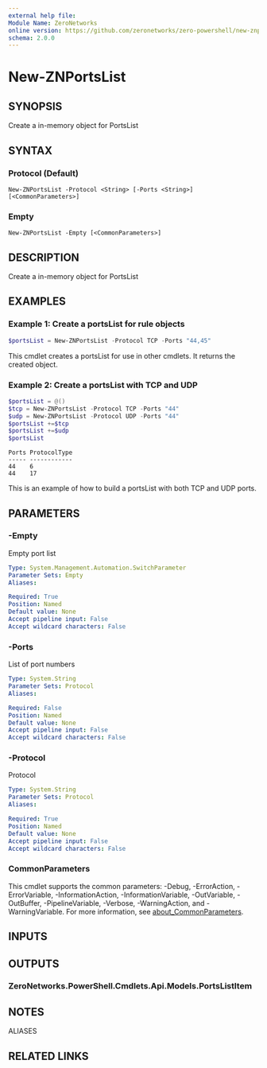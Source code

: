```yaml
---
external help file:
Module Name: ZeroNetworks
online version: https://github.com/zeronetworks/zero-powershell/new-znportslist
schema: 2.0.0
---
```


# New-ZNPortsList

## SYNOPSIS
Create a in-memory object for PortsList

## SYNTAX

### Protocol (Default)
```
New-ZNPortsList -Protocol <String> [-Ports <String>] [<CommonParameters>]
```

### Empty
```
New-ZNPortsList -Empty [<CommonParameters>]
```

## DESCRIPTION
Create a in-memory object for PortsList

## EXAMPLES

### Example 1: Create a portsList for rule objects
```powershell
$portsList = New-ZNPortsList -Protocol TCP -Ports "44,45"
```

This cmdlet creates a portsList for use in other cmdlets.
It returns the created object.

### Example 2: Create a portsList with TCP and UDP
```powershell
$portsList = @()
$tcp = New-ZNPortsList -Protocol TCP -Ports "44"
$udp = New-ZNPortsList -Protocol UDP -Ports "44"
$portsList +=$tcp
$portsList +=$udp
$portsList
```

```output
Ports ProtocolType
----- ------------
44    6
44    17
```

This is an example of how to build a portsList with both TCP and UDP ports.

## PARAMETERS

### -Empty
Empty port list

```yaml
Type: System.Management.Automation.SwitchParameter
Parameter Sets: Empty
Aliases:

Required: True
Position: Named
Default value: None
Accept pipeline input: False
Accept wildcard characters: False
```

### -Ports
List of port numbers

```yaml
Type: System.String
Parameter Sets: Protocol
Aliases:

Required: False
Position: Named
Default value: None
Accept pipeline input: False
Accept wildcard characters: False
```

### -Protocol
Protocol

```yaml
Type: System.String
Parameter Sets: Protocol
Aliases:

Required: True
Position: Named
Default value: None
Accept pipeline input: False
Accept wildcard characters: False
```

### CommonParameters
This cmdlet supports the common parameters: -Debug, -ErrorAction, -ErrorVariable, -InformationAction, -InformationVariable, -OutVariable, -OutBuffer, -PipelineVariable, -Verbose, -WarningAction, and -WarningVariable. For more information, see [about_CommonParameters](http://go.microsoft.com/fwlink/?LinkID=113216).

## INPUTS

## OUTPUTS

### ZeroNetworks.PowerShell.Cmdlets.Api.Models.PortsListItem

## NOTES

ALIASES

## RELATED LINKS

